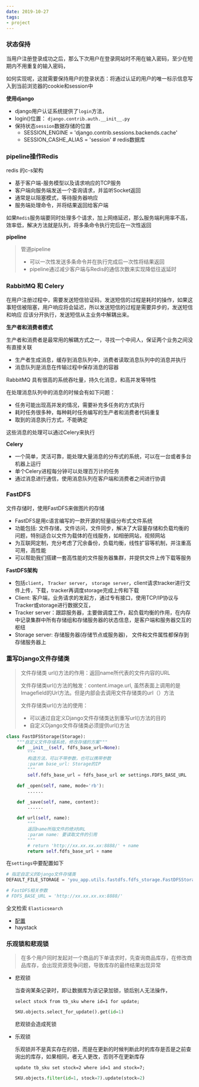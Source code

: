 ```yaml
---
date: 2019-10-27
tags:
- project
---
```


###  状态保持

当用户注册登录成功之后，那么下次用户在登录网站时不用在输入密码，至少在短期内不用重复的输入密码，

如何实现呢，这就需要保持用户的登录状态：将通过认证的用户的唯一标示信息写入到当前浏览器的cookie和session中

**使用django**

- django用户认证系统提供了`login`方法，
- login()位置： `django.contrib.auth.__init__.py`
- 保持状态`session`数据存储的位置
  - SESSION_ENGINE = 'django.contrib.sessions.backends.cache'
  - SESSION_CASHE_ALIAS = 'session'     # redis数据库

### pipeline操作Redis

redis 的c-s架构

- 基于客户端-服务模型以及请求响应的TCP服务
- 客户端向服务端发送一个查询请求，并监听Socket返回
- 通常是以阻塞模式，等待服务器响应
- 服务端处理命令，并将结果返回给客户端

如果`Redis`服务端要同时处理多个请求，加上网络延迟，那么服务端利用率不高，效率低，解决方法就是队列，将多条命令执行完后在一次性返回

**pipeline**

> 管道pipeline
>
> - 可以一次性发送多条命令并在执行完成后一次性将结果返回
> - pipeline通过减少客户端与Redis的通信次数来实现降低往返延时

### RabbitMQ 和 Celery

在用户注册过程中，需要发送短信验证码，发送短信的过程是耗时的操作，如果这事短信被阻塞，用户响应将会延迟，所以发送短信的过程是需要异步的，发送短信和响应 应该分开执行，发送短信从主业务中解耦出来。

**生产者和消费者模式**

生产者和消费者是最常用的解耦方式之一，寻找一个中间人，保证两个业务之间没有直接关联

- 生产者生成消息，缓存到消息队列中，消费者读取消息队列中的消息并执行
- 消息队列是消息在传输过程中保存消息的容器

RabbitMQ 具有很高的系统吞吐量，持久化消息，和高并发等特性

在处理消息队列中的消息的时候会有如下问题：

- 任务可能出现高并发的情况，需要补充多任务的方式执行
- 耗时任务很多种，每种耗时任务编写的生产者和消费者代码重复
- 取到的消息执行方式，不能确定

这些消息的处理可以通过Celery来执行

**Celery**

- 一个简单，灵活可靠，能处理大量消息的分布式的系统，可以在一台或者多台机器上运行
- 单个Celery进程每分钟可以处理百万计的任务
- 通过消息进行通信，使用消息队列在客户端和消费者之间进行协调

### FastDFS

文件存储时，使用FastDFS来做图片的存储

- FastDFS是用c语言编写的一款开源的轻量级分布式文件系统
- 功能包括: 文件存储，文件访问，文件同步，解决了大容量存储和负载均衡的问题，特别适合以文件为载体的在线服务，如相册网站，视频网站
- 为互联网定制，充分考虑了冗余备份，负载均衡，线性扩容等机制，并注重高可用，高性能
- 可以帮助我们搭建一套高性能的文件服务器集群，并提供文件上传下载等服务

**FastDFS架构**

- 包括`client`， `Tracker server`， `storage server`，client请求tracker进行文件上传，下载，tracker再调度storage完成上传和下载
- Client: 客户端，业务请求的发起方，通过专有接口，使用TCP/IP协议与Tracker或storage进行数据交互，
- Tracker server：跟踪服务器，主要做调度工作，起负载均衡的作用，在内存中记录集群中所有存储组和存储服务器的状态信息，是客户端和服务器交互的枢纽
- Storage server: 存储服务器(存储节点或服务器)， 文件和文件属性都保存到存储服务器上

### 重写Django文件存储类

> 文件存储类 url()方法的作用：返回name所代表的文件内容的URL
>
> 文件存储类url()方法的触发：content.image.url, 虽然表面上调用的是Imagefield的Url方法。但是内部会去调用文件存储类的url（）方法
>
> 文件存储类url()方法的使用：
>
> - 可以通过自定义Django文件存储类达到重写url()方法的目的
> - 自定义Django文件存储类必须提供url()方法

```python
class FastDFSStorage(Storage):
    """自定义文件存储系统，修改存储的方案"""
    def __init__(self, fdfs_base_url=None):
        """
        构造方法，可以不带参数，也可以携带参数
        :param base_url: Storage的IP
        """
        self.fdfs_base_url = fdfs_base_url or settings.FDFS_BASE_URL

    def _open(self, name, mode='rb'):
        ......

    def _save(self, name, content):
        ......

    def url(self, name):
        """
        返回name所指文件的绝对URL
        :param name: 要读取文件的引用
        """
        # return 'http://xx.xx.xx.xx:8888/' + name
        return self.fdfs_base_url + name
```

在`settings`中要配置如下

```python
# 指定自定义的Django文件存储类
DEFAULT_FILE_STORAGE = 'you_app.utils.fastdfs.fdfs_storage.FastDFSStorage'

# FastDFS相关参数
# FDFS_BASE_URL = 'http://xx.xx.xx.xx:8888/'

```

全文检索 `Elasticsearch`

- [配置](https://blog.csdn.net/u014526891/article/details/82822647)
- haystack

### 乐观锁和悲观锁

> 在多个用户同时发起对一个商品的下单请求时，先查询商品库存，在修改商品库存，会出现资源竞争问题，导致库存的最终结果出现异常

- 悲观锁

  当查询某条记录时，即让数据库为该记录加锁，锁后别人无法操作，

  ```mysql
  select stock from tb_sku where id=1 for update;
  ```

  ```python
  SKU.objects.select_for_update().get(id=1)
  ```

  悲观锁会造成死锁

- 乐观锁

  ​	乐观锁并不是真实存在的锁，而是在更新的时候判断此时的库存是否是之前查询出的库存，如果相同，者无人更改，否则不在更新库存

  ```mysql
  update tb_sku set stock=2 where id=1 and stock=7;
  ```

  ```python
  SKU.objects.filter(id=1, stock=7).update(stock=2)
  ```

  

